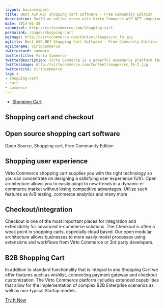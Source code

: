 ```yaml
---
layout: businesspost
title: Best ASP.NET shopping cart software - Free Community Edition
description: Build an online store with Virto Commerce ASP.NET shopping cart software. Benefit from an open source shopping cart software that has every feature you need.
date: 2014-01-30
canonical: http://virtocommerce.com/shopping-cart
permalink: /pages/shopping-cart
ogimage: http://virtocommerce.com/Content/images/vc_fb.jpg
ogtitle: Best ASP.NET Shopping Cart Software - Free Community Edition
ogsitename: Virtocommerce
twittercard: summary
twittertitle: Virto Commerce
twitterdescription: Virto Commerce is a powerful ecommerce platform that includes everything you need to create an online store and sell online. Try it free with Free Community License
twitterimage: http://virtocommerce.com/Content/images/vc_fb-2.jpg
twittersite: Virtocommerce
tags : 
- shopping-cart
- cart
- commerce
---
```


<article role="main" class="main">
	<div class="business-features clearfix __responsive">
		<div class="business-menu">
			<ul class="menu __business-features">
				<li class="menu-item __cart __selected">
					<a class="menu-link" href="/shopping-cart">
						Shopping Cart
					</a>
				</li>
			</ul>
		</div>
		<div class="business-cnt">
			<div class="head __cart">
				<h1 class="title">Shopping cart and checkout</h1>
			</div>
			<h2 class="sub-title">Open source shopping cart software</h2>
			<p class="text">Open Source, Shopping cart, Free Community Edition</p>
			<h2 class="sub-title">Shopping user experience</h2>
			<p class="text">Virto Commerce shopping cart supplies you with the right technology so you can concentrate on designing a satisfying user experience (UX). Open architecture allows you to easily adapt to new trends in a dynamic e-commerce market without losing competitive advantages. Utilize such features as A/B testing, commerce analytics and many more.</p>
			<h2 class="sub-title">Checkout/integration</h2>
			<p class="text">Checkout is one of the most important places for integration and extensibility for advanced e-commerce solutions. The Checkout is often a weak point in shopping carts, especially cloud based. Our open modular architecture allows businesses to more easily model processes using extensions and workflows from Virto Commerce or 3rd party developers.</p>
			<h2 class="sub-title">B2B Shopping Cart</h2>
			<p class="text">In addition to standard functionality that is integral to any Shopping Cart we offer features such as wishlist, connecting payment gateway and checkout customization. The Virto Commerce platform includes extended capabilities that allow for the implementation of complex B2B Enterprise scenarios as well as non-typical Startup models.</p>
			<div class="buttons columns">
				<div class="column">
					<a class="button fill" href="/try-now">Try It Now</a>
				</div>
			</div>
		</div>
	</div>
</article>
